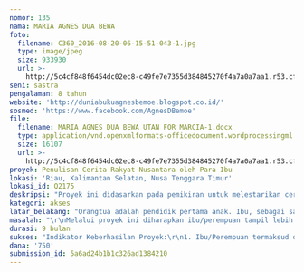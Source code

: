 ```yaml
---
nomor: 135
nama: MARIA AGNES DUA BEWA
foto:
  filename: C360_2016-08-20-06-15-51-043-1.jpg
  type: image/jpeg
  size: 933930
  url: >-
    http://5c4cf848f6454dc02ec8-c49fe7e7355d384845270f4a7a0a7aa1.r53.cf2.rackcdn.com/f0c092d3-15d2-49db-9d24-cbee86e75d5b/C360_2016-08-20-06-15-51-043-1.jpg
seni: sastra
pengalaman: 8 tahun
website: 'http://duniabukuagnesbemoe.blogspot.co.id/'
sosmed: 'https://www.facebook.com/AgnesDBemoe'
file:
  filename: MARIA AGNES DUA BEWA_UTAN FOR MARCIA-1.docx
  type: application/vnd.openxmlformats-officedocument.wordprocessingml.document
  size: 16107
  url: >-
    http://5c4cf848f6454dc02ec8-c49fe7e7355d384845270f4a7a0a7aa1.r53.cf2.rackcdn.com/40c7f002-fdd9-414f-9da8-9550c3900d05/MARIA%20AGNES%20DUA%20BEWA_UTAN%20FOR%20MARCIA-1.docx
proyek: Penulisan Cerita Rakyat Nusantara oleh Para Ibu
lokasi: 'Riau, Kalimantan Selatan, Nusa Tenggara Timur'
lokasi_id: Q2175
deskripsi: "Proyek ini didasarkan pada pemikiran untuk melestarikan cerita rakyat bagi anak-anak Indonesia. Dalam upaya pelestarian itu, kaum ibu dan atau perempuan menduduki posisi strategis sebagai penerus cerita dari satu generasi ke generasi berikutnya. \r\nHasil akhir proyek ini adalah sebuah buku kumpulan cerita rakyat yang ditulis oleh kaum ibu/perempuan. \r\nProyek ini secara teknis terdiri dari 3 kegiatan: \r\n1. Pelatihan menulis cerita untuk anak bagi kaum ibu/perempuan\r\n2. Penulisan ulang cerita rakyat. Cerita rakyat dipilih yang belum pernah dipublikasikan dan atau mengandung amanat perjuangan perempuan Nusantara. \r\n3. Penerbitan dan peluncuran buku \"Kumpulan Cerita Ibu Nusantara\"\r\n"
kategori: akses
latar_belakang: "Orangtua adalah pendidik pertama anak. Ibu, sebagai salah satu bagian dari orangtua, karenanya memiliki posisi strategis sebagai pendidik, sama strategisnya dengan peran ayah. Ibu tidak berada di posisi di belakang ayah atau di posisi nomor dua setelah ayah. Bersama-sama, ibu dan ayah merangkai pola pendidikan terbaik untuk anak-anak mereka. \r\nBanyak hal bisa digunakan untuk membekali ibu dalam mendidik anak. Salah satunya adalah melalui cerita. Syukur kepada Allah, Indonesia memiliki kekayaan cerita rakyat yang bernilai sastra tinggi serta amanat yang bijak dan dalam. \r\nKetiga hal di atas inilah; ibu, anak, dan cerita rakyat, yang hendak saya persatukan dalam proyek ini. \r\nDengan membaca atau mendengar cerita rakyat, ibu mendapat manfaat dan makna yang bisa ditularkannya pada anaknya. Dengan menuliskannya (menulis ulang), ibu mempunyai simpanan (arsip) yang bisa digunakannya untuk dirinya sendiri, ibu lain, ataupun anaknya kelak. Selain itu, tanpa disengaja, ibu masuk dalam proses pengarsipan yang pasti akan sangat bermanfaat bagi umur panjangnya cerita rakyat. \r\nBila proses inj terus berulang, ibu menempatkan dirinya dalam posisi yang bermakna, tidak hanya sebagai pendidik yang pasif tetapi sebaliknya, aktif mendidik diri, anak, dan lingkungannya. Aktivitas literasi yang para ibu kerjakan memberikan sumbangan kecerdasan dan kebijaksanaan untuk anak-anaknya. "
masalah: "\r\nMelalui proyek ini diharapkan ibu/perempuan tampil lebih aktif sebagai pendidik. Bersamaan dengan itu, melalui proyek ini diharapkan cerita rakyat yang nyaris punah dapat dikumpulkan dan dihidupkan kembali. \r\n\r\n"
durasi: 9 bulan
sukses: "Indikator Keberhasilan Proyek:\r\n1. Ibu/Perempuan termaksud dapat memilih satu buah cerita rakyat yang sudah terbilang langka dan atau menunjukkan kekuatan peran perempuan\r\n2. Ibu/Perempuan termaksud dapat menuliskan kembali cerita rakyat tersebut sehingga dapat dibaca anak-anak\r\n3. Terbit buku berisi kumpulan cerita rakyat Nusantara yang ditulis oleh para ibu. \r\n4. Terlaksana sebuah peluncuran buku untuk memperkenalkan dan membahas buku serta para penulisnya. "
dana: '750'
submission_id: 5a6ad24b1b1c326ad1384210
---
```


